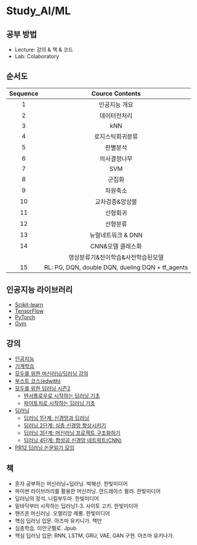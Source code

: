 # Study_AI/ML

## 공부 방법
- Lecture: 강의 & 책 & 코드
- Lab: Colaboratory

## 순서도

| Sequence | Cource Contents |
|:---:|:---:|
| 1 | 인공지능 개요 |
| 2 | 데이터전처리 |
| 3 | kNN |
| 4 | 로지스틱회귀분류 |
| 5 | 판별분석 |
| 6 | 의사결정나무 |
| 7 | SVM |
| 8 | 군집화 |
| 9 | 차원축소 |
| 10 | 교차검증&앙상블 |
| 11 | 선형회귀 |
| 12 | 선형분류 |
| 13 | 뉴럴네트워크 & DNN |
| 14 | CNN&모델 클래스화 |
|  | 영상분류기&전이학습&사전학습된모델 |
| 15 | RL: PG, DQN, double DQN, dueling DQN + tf_agents |

## 인공지능 라이브러리
- [Scikit-learn](https://scikit-learn.org/stable/modules/classes.html)
- [TensorFlow](https://www.tensorflow.org/api_docs/python/tf/all_symbols)
- [PyTorch](https://pytorch.org/docs/stable/index.html)
- [Gym](https://gym.openai.com/docs/)

## 강의
- [인공지능](https://www.youtube.com/playlist?list=PL1xKqHsVFgvmIAJBy-cbB9zQcnMb6zsT2)
- [기계학습](https://www.youtube.com/playlist?list=PL1xKqHsVFgvnQQY9L4n1MFyy-6eixTekU)
- [모두를 위한 머신러닝/딥러닝 강의](http://hunkim.github.io/ml/)
- [부스트 코스(edwith)](https://www.boostcourse.org/opencourse)
- [모두를 위한 딥러닝 시즌2](https://deeplearningzerotoall.github.io/season2/)
  - [텐서플로우로 시작하는 딥러닝 기초](https://www.boostcourse.org/ai212/joinLectures/25072)
  - [파이토치로 시작하는 딥러닝 기초](https://www.boostcourse.org/ai214)
- [딥러닝](https://www.boostcourse.org/opencourse)
  - [딥러닝 1단계: 신경망과 딥러닝](https://www.boostcourse.org/ai215/joinLectures/86246)
  - [딥러닝 2단계: 심층 신경망 향상시키기](https://www.boostcourse.org/ai216/joinLectures/132203)
  - [딥러닝 3단계: 머신러닝 프로젝트 구조화하기](https://www.boostcourse.org/ai217/joinLectures/132223)
  - [딥러닝 4단계: 합성곱 신경망 네트워트(CNN)](https://www.boostcourse.org/ai218/joinLectures/138357)
- [PR12 딥러닝 논문읽기 모임](https://www.youtube.com/playlist?list=PLlMkM4tgfjnJhhd4wn5aj8fVTYJwIpWkS)

## 책
- 혼자 공부하는 머신러닝+딥러닝. 박해선. 한빛미디어
- 파이썬 라이브러리를 활용한 머신러닝. 안드레아스 뮐러. 한빛미디어
- 딥러닝의 정석. 니킬부두마. 한빛미디어
- 밑바닥부터 시작하는 딥러닝1-3. 사이토 고키. 한빛미디어
- 핸즈온 머신러닝. 오렐리앙 제롱. 한빛미디어
- 핵심 딥러닝 입문. 아즈마 유키니가. 책만
- 심층학습. 이안굿펠로. Jpub
- 핵심 딥러닝 입문: RNN, LSTM, GRU, VAE, GAN 구현. 아즈마 유키나가. 
